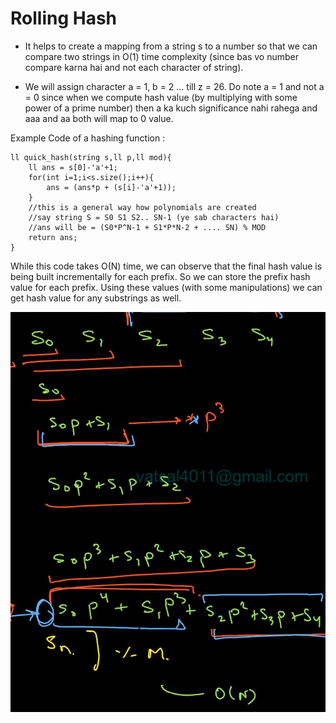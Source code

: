 # Rolling Hash

- It helps to create a mapping from a string s to a number so that we can compare two strings in O(1) time complexity (since bas vo number compare karna hai and not each character of string).

- We will assign character a = 1, b = 2 ... till z = 26. Do note a = 1 and not a = 0 since when we compute hash value (by multiplying with some power of a prime number) then a ka kuch significance nahi rahega and aaa and aa both will map to 0 value.

Example Code of a hashing function :

```
ll quick_hash(string s,ll p,ll mod){
    ll ans = s[0]-'a'+1;
    for(int i=1;i<s.size();i++){
        ans = (ans*p + (s[i]-'a'+1));
    }
    //this is a general way how polynomials are created
    //say string S = S0 S1 S2.. SN-1 (ye sab characters hai)
    //ans will be = (S0*P^N-1 + S1*P*N-2 + .... SN) % MOD
    return ans;
}
```

While this code takes O(N) time, we can observe that the final hash value is being built incrementally for each prefix. So we can store the prefix hash value for each prefix. Using these values (with some manipulations) we can get hash value for any substrings as well.

![alt text](image-2.png)
